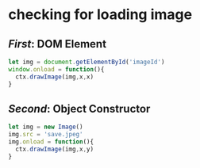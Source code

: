 # checking for loading image 
## _First_: DOM Element
```javascript
let img = document.getElementById('imageId')
window.onload = function(){
  ctx.drawImage(img,x,x)
}

```
## _Second_: Object Constructor
```javascript
let img = new Image()
img.src = 'save.jpeg'
img.onload = function(){
  ctx.drawImage(img,x,y)
}


```
